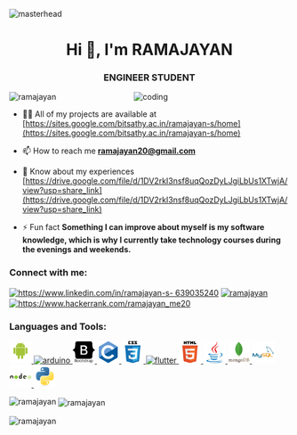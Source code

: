 ![masterhead](https://www.austrade.gov.au/Images/UserUploadedImages/1798/ICT-opps-banner.jpg)
<h1 align="center">Hi 👋, I'm RAMAJAYAN</h1>
<h3 align="center">ENGINEER STUDENT</h3>
<img align="right" alt="coding" width="280" src="https://img.freepik.com/free-vector/hacker-operating-laptop-cartoon-icon-illustration-technology-icon-concept-isolated-flat-cartoon-style_138676-2387.jpg?w=360">

<p align="left"> <img src="https://komarev.com/ghpvc/?username=ramajayan&label=Profile%20views&color=0e75b6&style=flat" alt="ramajayan" /> </p>

- 👨‍💻 All of my projects are available at [https://sites.google.com/bitsathy.ac.in/ramajayan-s/home](https://sites.google.com/bitsathy.ac.in/ramajayan-s/home)

- 📫 How to reach me **ramajayan20@gmail.com**

- 📄 Know about my experiences [https://drive.google.com/file/d/1DV2rkI3nsf8uqQozDyLJgiLbUs1XTwjA/view?usp=share_link](https://drive.google.com/file/d/1DV2rkI3nsf8uqQozDyLJgiLbUs1XTwjA/view?usp=share_link)

- ⚡ Fun fact **Something I can improve about myself is my software knowledge, which is why I currently take technology courses during the evenings and weekends.**

<h3 align="left">Connect with me:</h3>
<p align="left">
<a href="https://linkedin.com/in/https://www.linkedin.com/in/ramajayan-s- 639035240" target="blank"><img align="center" src="https://raw.githubusercontent.com/rahuldkjain/github-profile-readme-generator/master/src/images/icons/Social/linked-in-alt.svg" alt="https://www.linkedin.com/in/ramajayan-s- 639035240" height="30" width="40" /></a>
<a href="https://www.codechef.com/users/ramajayan" target="blank"><img align="center" src="https://cdn.jsdelivr.net/npm/simple-icons@3.1.0/icons/codechef.svg" alt="ramajayan" height="30" width="40" /></a>
<a href="https://www.hackerearth.com/https://www.hackerrank.com/ramajayan_me20" target="blank"><img align="center" src="https://raw.githubusercontent.com/rahuldkjain/github-profile-readme-generator/master/src/images/icons/Social/hackerearth.svg" alt="https://www.hackerrank.com/ramajayan_me20" height="30" width="40" /></a>
</p>

<h3 align="left">Languages and Tools:</h3>
<p align="left"> <a href="https://developer.android.com" target="_blank" rel="noreferrer"> <img src="https://raw.githubusercontent.com/devicons/devicon/master/icons/android/android-original-wordmark.svg" alt="android" width="40" height="40"/> </a> <a href="https://www.arduino.cc/" target="_blank" rel="noreferrer"> <img src="https://cdn.worldvectorlogo.com/logos/arduino-1.svg" alt="arduino" width="40" height="40"/> </a> <a href="https://getbootstrap.com" target="_blank" rel="noreferrer"> <img src="https://raw.githubusercontent.com/devicons/devicon/master/icons/bootstrap/bootstrap-plain-wordmark.svg" alt="bootstrap" width="40" height="40"/> </a> <a href="https://www.cprogramming.com/" target="_blank" rel="noreferrer"> <img src="https://raw.githubusercontent.com/devicons/devicon/master/icons/c/c-original.svg" alt="c" width="40" height="40"/> </a> <a href="https://www.w3schools.com/css/" target="_blank" rel="noreferrer"> <img src="https://raw.githubusercontent.com/devicons/devicon/master/icons/css3/css3-original-wordmark.svg" alt="css3" width="40" height="40"/> </a> <a href="https://flutter.dev" target="_blank" rel="noreferrer"> <img src="https://www.vectorlogo.zone/logos/flutterio/flutterio-icon.svg" alt="flutter" width="40" height="40"/> </a> <a href="https://www.w3.org/html/" target="_blank" rel="noreferrer"> <img src="https://raw.githubusercontent.com/devicons/devicon/master/icons/html5/html5-original-wordmark.svg" alt="html5" width="40" height="40"/> </a> <a href="https://www.java.com" target="_blank" rel="noreferrer"> <img src="https://raw.githubusercontent.com/devicons/devicon/master/icons/java/java-original.svg" alt="java" width="40" height="40"/> </a> <a href="https://www.mongodb.com/" target="_blank" rel="noreferrer"> <img src="https://raw.githubusercontent.com/devicons/devicon/master/icons/mongodb/mongodb-original-wordmark.svg" alt="mongodb" width="40" height="40"/> </a> <a href="https://www.mysql.com/" target="_blank" rel="noreferrer"> <img src="https://raw.githubusercontent.com/devicons/devicon/master/icons/mysql/mysql-original-wordmark.svg" alt="mysql" width="40" height="40"/> </a> <a href="https://nodejs.org" target="_blank" rel="noreferrer"> <img src="https://raw.githubusercontent.com/devicons/devicon/master/icons/nodejs/nodejs-original-wordmark.svg" alt="nodejs" width="40" height="40"/> </a> <a href="https://www.python.org" target="_blank" rel="noreferrer"> <img src="https://raw.githubusercontent.com/devicons/devicon/master/icons/python/python-original.svg" alt="python" width="40" height="40"/> </a> </p>

<p><img align="left" src="https://github-readme-stats.vercel.app/api/top-langs?username=ramajayan&show_icons=true&locale=en&layout=compact" alt="ramajayan" /></p>

<p>&nbsp;<img align="center" src="https://github-readme-stats.vercel.app/api?username=ramajayan&show_icons=true&locale=en" alt="ramajayan" /></p>

<p><img align="center" src="https://github-readme-streak-stats.herokuapp.com/?user=ramajayan&" alt="ramajayan" /></p>
